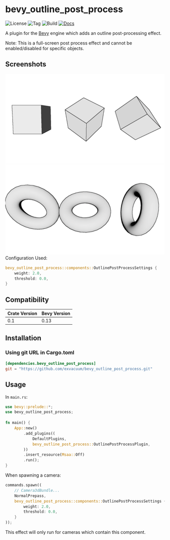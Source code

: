 # bevy_outline_post_process

![License](https://img.shields.io/badge/license-MIT%2FApache-blue.svg)
![Tag](https://img.shields.io/github/v/tag/exvacuum/bevy_outline_post_process)
![Build](https://img.shields.io/github/actions/workflow/status/exvacuum/bevy_outline_post_process/rust.yml)
[![Docs](https://img.shields.io/website?url=https%3A%2F%2Fexvacuum.github.io%2Fbevy_outline_post_process%2F&label=docs)](https://exvacuum.github.io/bevy_outline_post_process)

A plugin for the [Bevy](https://bevyengine.org) engine which adds an outline post-processing effect.

Note: This is a full-screen post process effect and cannot be enabled/disabled for specific objects.

## Screenshots
![](./doc/screenshot.png)
![](./doc/screenshot_smooth.png)
Configuration Used:
```rs
bevy_outline_post_process::components::OutlinePostProcessSettings {
    weight: 2.0,
    threshold: 0.0,
}
```
## Compatibility

| Crate Version | Bevy Version |
|---            |---           |
| 0.1           | 0.13         |

## Installation

### Using git URL in Cargo.toml
```toml
[dependencies.bevy_outline_post_process]
git = "https://github.com/exvacuum/bevy_outline_post_process.git"
```

## Usage

In `main.rs`:
```rs
use bevy::prelude::*;
use bevy_outline_post_process;

fn main() {
    App::new()
        .add_plugins((
            DefaultPlugins,
            bevy_outline_post_process::OutlinePostProcessPlugin,
        ))
        .insert_resource(Msaa::Off)
        .run();
}
```

When spawning a camera:
```rs
commands.spawn((
    // Camera3dBundle...
    NormalPrepass,
    bevy_outline_post_process::components::OutlinePostProcessSettings {
        weight: 2.0,
        threshold: 0.0,
    }
));
```

This effect will only run for cameras which contain this component.

